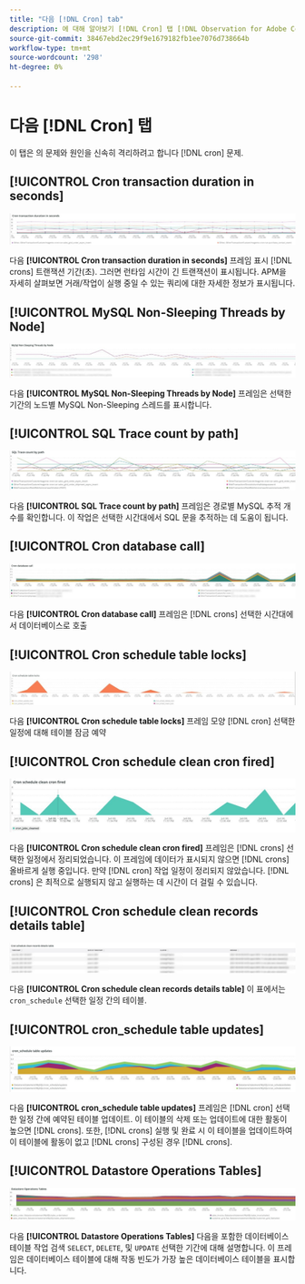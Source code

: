 ```yaml
---
title: "다음 [!DNL Cron] tab"
description: 에 대해 알아보기 [!DNL Cron] 탭 [!DNL Observation for Adobe Commerce].
source-git-commit: 38467ebd2ec29f9e1679182fb1ee7076d738664b
workflow-type: tm+mt
source-wordcount: '298'
ht-degree: 0%

---
```


# 다음 [!DNL Cron] 탭

이 탭은 의 문제와 원인을 신속히 격리하려고 합니다 [!DNL cron] 문제.

## [!UICONTROL Cron transaction duration in seconds]

![트랜잭션 기간(초)](../../assets/tools/observation-for-adobe-commerce/cron-tab-1.jpg)

다음 **[!UICONTROL Cron transaction duration in seconds]** 프레임 표시 [!DNL crons] 트랜잭션 기간(초). 그러면 런타임 시간이 긴 트랜잭션이 표시됩니다. APM을 자세히 살펴보면 거래/작업이 실행 중일 수 있는 쿼리에 대한 자세한 정보가 표시됩니다.

## [!UICONTROL MySQL Non-Sleeping Threads by Node]

![노드별 MySQL Non Sleeping 스레드](../../assets/tools/observation-for-adobe-commerce/cron-tab-2.jpg)

다음 **[!UICONTROL MySQL Non-Sleeping Threads by Node]** 프레임은 선택한 기간의 노드별 MySQL Non-Sleeping 스레드를 표시합니다.

## [!UICONTROL SQL Trace count by path]

![경로별 SQL 추적 수](../../assets/tools/observation-for-adobe-commerce/cron-tab-3.jpg)

다음 **[!UICONTROL SQL Trace count by path]** 프레임은 경로별 MySQL 추적 개수를 확인합니다. 이 작업은 선택한 시간대에서 SQL 문을 추적하는 데 도움이 됩니다.

## [!UICONTROL Cron database call]

![Cron 데이터베이스 호출](../../assets/tools/observation-for-adobe-commerce/cron-tab-4.jpg)

다음 **[!UICONTROL Cron database call]** 프레임은 [!DNL crons] 선택한 시간대에서 데이터베이스로 호출

## [!UICONTROL Cron schedule table locks]

![크론 예약 테이블 잠금](../../assets/tools/observation-for-adobe-commerce/cron-tab-5.jpg)

다음 **[!UICONTROL Cron schedule table locks]** 프레임 모양 [!DNL cron] 선택한 일정에 대해 테이블 잠금 예약

## [!UICONTROL Cron schedule clean cron fired]

![크론 예약 테이블 잠금](../../assets/tools/observation-for-adobe-commerce/cron-tab-6.jpg)

다음 **[!UICONTROL Cron schedule clean cron fired]** 프레임은 [!DNL crons] 선택한 일정에서 정리되었습니다. 이 프레임에 데이터가 표시되지 않으면 [!DNL crons] 올바르게 실행 중입니다. 만약 [!DNL cron] 작업 일정이 정리되지 않았습니다. [!DNL crons] 은 최적으로 실행되지 않고 실행하는 데 시간이 더 걸릴 수 있습니다.

## [!UICONTROL Cron schedule clean records details table]

![Cron 스케줄 정리 레코드 세부 정보 테이블](../../assets/tools/observation-for-adobe-commerce/cron-tab-7.jpg)

다음 **[!UICONTROL Cron schedule clean records details table]** 이 표에서는 `cron_schedule` 선택한 일정 간의 테이블.

## [!UICONTROL cron_schedule table updates]

![cron_schedule 테이블 업데이트](../../assets/tools/observation-for-adobe-commerce/cron-tab-8.jpg)

다음 **[!UICONTROL cron_schedule table updates]** 프레임은 [!DNL cron] 선택한 일정 간에 예약된 테이블 업데이트. 이 테이블의 삭제 또는 업데이트에 대한 활동이 높으면 [!DNL crons]. 또한, [!DNL crons] 실행 및 완료 시 이 테이블을 업데이트하여 이 테이블에 활동이 없고 [!DNL crons] 구성된 경우 [!DNL crons].

## [!UICONTROL Datastore Operations Tables]

![데이터 저장소 작업 테이블](../../assets/tools/observation-for-adobe-commerce/cron-tab-9.jpg)

다음 **[!UICONTROL Datastore Operations Tables]** 다음을 포함한 데이터베이스 테이블 작업 검색 `SELECT`, `DELETE`, 및 `UPDATE` 선택한 기간에 대해 설명합니다. 이 프레임은 데이터베이스 테이블에 대해 작동 빈도가 가장 높은 데이터베이스 테이블을 표시합니다.
